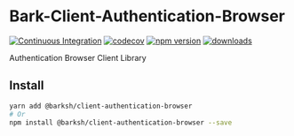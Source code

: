 # Bark-Client-Authentication-Browser

[![Continuous Integration](https://github.com/SudoSH/Bark-Client-Authentication-Browser/actions/workflows/ci.yml/badge.svg)](https://github.com/SudoSH/Bark-Client-Authentication-Browser/actions/workflows/ci.yml)
[![codecov](https://codecov.io/gh/SudoSH/Bark-Client-Authentication-Browser/branch/master/graph/badge.svg)](https://codecov.io/gh/SudoSH/Bark-Client-Authentication-Browser)
[![npm version](https://badge.fury.io/js/%40barksh%2Fclient-authentication-browser.svg)](https://www.npmjs.com/package/@barksh/client-authentication-browser)
[![downloads](https://img.shields.io/npm/dm/@barksh/client-authentication-browser.svg)](https://www.npmjs.com/package/@barksh/client-authentication-browser)

Authentication Browser Client Library 

## Install

```sh
yarn add @barksh/client-authentication-browser
# Or
npm install @barksh/client-authentication-browser --save
```
